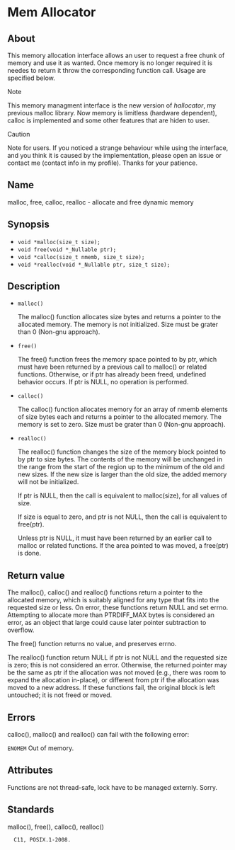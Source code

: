 # Mem Allocator

## About

This memory allocation interface allows an user to
request a free chunk of memory and use it as wanted.
Once memory is no longer required it is needes to return it
throw the corresponding function call. Usage are specified below.

> [!NOTE]
> This memory managment interface is the new version of
> *hallocator*, my previous malloc library. Now memory is 
> limitless (hardware dependent), calloc is implemented
> and some other features that are hiden to user.

> [!CAUTION]
> Note for users. If you noticed a strange behaviour while
> using the interface, and you think it is caused by the
> implementation, please open an issue or contact me
> (contact info in my profile). Thanks for your patience.

## Name
malloc, free, calloc, realloc -
allocate and free dynamic memory

## Synopsis
- `void *malloc(size_t size);`
- `void free(void *_Nullable ptr);`
- `void *calloc(size_t nmemb, size_t size);`
- `void *realloc(void *_Nullable ptr, size_t size);`


## Description
- `malloc()`

   The malloc() function allocates size bytes and returns a pointer
   to  the  allocated  memory.   The memory is not initialized. Size must be grater than 0 (Non-gnu approach).

- `free()`

   The  free()  function  frees the memory space pointed to by ptr,
   which must have been returned by a previous call to malloc()  or
   related functions.  Otherwise, or if ptr has already been freed,
   undefined behavior occurs.  If ptr is NULL, no operation is performed.

- `calloc()`

   The calloc() function allocates memory for an array of nmemb elements of size bytes each and returns a pointer to the allocated
   memory.  The memory is set to zero. Size must be grater than 0 (Non-gnu approach).


- `realloc()`

   The  realloc()  function  changes  the  size of the memory block
   pointed to by ptr to size bytes.  The  contents  of  the  memory
   will  be  unchanged in the range from the start of the region up
   to the minimum of the old and new sizes.  If  the  new  size  is
   larger  than the old size, the added memory will not be initialized.

   If ptr is NULL, then the call is equivalent to malloc(size), for
   all values of size.

   If size is equal to zero, and ptr is not NULL, then the call  is
   equivalent  to  free(ptr).

   Unless ptr is NULL, it must have been  returned  by  an  earlier
   call to malloc or related functions.  If the area pointed to was
   moved, a free(ptr) is done.

## Return value

The  malloc(), calloc() and realloc() functions
return a pointer to the  allocated  memory,  which  is  suitably
aligned  for any type that fits into the requested size or less.
On error, these functions return NULL and set errno.  Attempting
to allocate more than PTRDIFF_MAX bytes is considered an  error,
as an object that large could cause later pointer subtraction to
overflow.

The free() function returns no value, and preserves errno.

The realloc() function return NULL if ptr is
not  NULL and the requested size is zero; this is not considered
an error.
Otherwise,  the  returned  pointer may be the same as ptr if the
allocation was not moved (e.g., there was room to expand the allocation in-place), or different from ptr if the allocation  was
moved  to  a new address.  If these functions fail, the original
block is left untouched; it is not freed or moved.

## Errors

calloc(), malloc() and realloc() can fail  with
the following error:

`ENOMEM` Out   of  memory.

## Attributes

Functions are not thread-safe, lock have to be managed externly.
Sorry.

## Standards

malloc(), free(), calloc(), realloc()

      C11, POSIX.1-2008.

